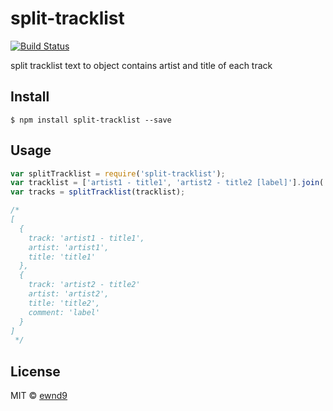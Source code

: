 # split-tracklist

[![Build Status](https://travis-ci.org/ewnd9/split-tracklist.svg?branch=master)](https://travis-ci.org/ewnd9/split-tracklist)

split tracklist text to object contains artist and title of each track

## Install

```
$ npm install split-tracklist --save
```

## Usage

```javascript
var splitTracklist = require('split-tracklist');
var tracklist = ['artist1 - title1', 'artist2 - title2 [label]'].join('\n');
var tracks = splitTracklist(tracklist);

/*
[
  {
    track: 'artist1 - title1',
    artist: 'artist1',
    title: 'title1'
  },
  {
    track: 'artist2 - title2'
    artist: 'artist2',
    title: 'title2',
    comment: 'label'
  }
]
 */
```

## License

MIT © [ewnd9](http://ewnd9.com)
